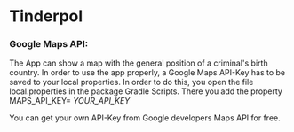 # Tinderpol

### Google Maps API:
The App can show a map with the general position of a criminal's birth country. In order to use the app properly, a Google Maps API-Key has to be saved to your local properties.
In order to do this, you open the file local.properties in the package Gradle Scripts. There you add the property
MAPS_API_KEY= _YOUR_API_KEY_

You can get your own API-Key from Google developers Maps API for free.
